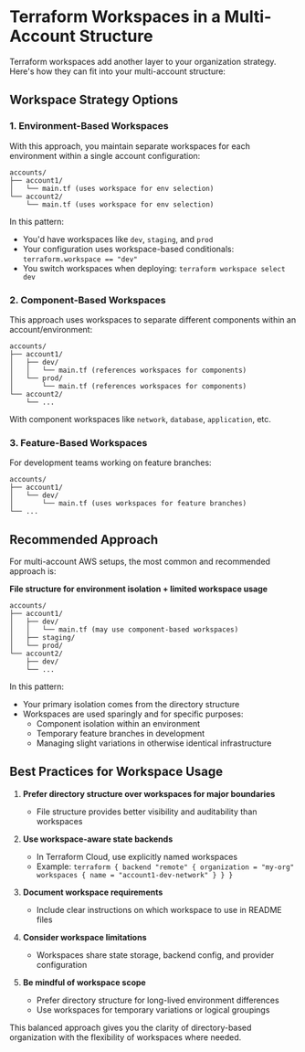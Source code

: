 # Terraform Workspaces in a Multi-Account Structure

Terraform workspaces add another layer to your organization strategy. Here's how they can fit into your multi-account structure:

## Workspace Strategy Options

### 1. Environment-Based Workspaces
With this approach, you maintain separate workspaces for each environment within a single account configuration:

```
accounts/
├── account1/
│   └── main.tf (uses workspace for env selection)
└── account2/
    └── main.tf (uses workspace for env selection)
```

In this pattern:
- You'd have workspaces like `dev`, `staging`, and `prod`
- Your configuration uses workspace-based conditionals: `terraform.workspace == "dev"`
- You switch workspaces when deploying: `terraform workspace select dev`

### 2. Component-Based Workspaces
This approach uses workspaces to separate different components within an account/environment:

```
accounts/
├── account1/
│   ├── dev/
│   │   └── main.tf (references workspaces for components)
│   └── prod/
│       └── main.tf (references workspaces for components)
└── account2/
    └── ...
```

With component workspaces like `network`, `database`, `application`, etc.

### 3. Feature-Based Workspaces
For development teams working on feature branches:

```
accounts/
├── account1/
│   └── dev/
│       └── main.tf (uses workspaces for feature branches)
└── ...
```

## Recommended Approach

For multi-account AWS setups, the most common and recommended approach is:

**File structure for environment isolation + limited workspace usage**

```
accounts/
├── account1/
│   ├── dev/
│   │   └── main.tf (may use component-based workspaces)
│   ├── staging/
│   └── prod/
└── account2/
    ├── dev/
    └── ...
```

In this pattern:
- Your primary isolation comes from the directory structure
- Workspaces are used sparingly and for specific purposes:
  - Component isolation within an environment
  - Temporary feature branches in development
  - Managing slight variations in otherwise identical infrastructure

## Best Practices for Workspace Usage

1. **Prefer directory structure over workspaces for major boundaries**
   - File structure provides better visibility and auditability than workspaces

2. **Use workspace-aware state backends**
   - In Terraform Cloud, use explicitly named workspaces
   - Example: `terraform { backend "remote" { organization = "my-org" workspaces { name = "account1-dev-network" } } }`

3. **Document workspace requirements**
   - Include clear instructions on which workspace to use in README files

4. **Consider workspace limitations**
   - Workspaces share state storage, backend config, and provider configuration

5. **Be mindful of workspace scope**
   - Prefer directory structure for long-lived environment differences
   - Use workspaces for temporary variations or logical groupings

This balanced approach gives you the clarity of directory-based organization with the flexibility of workspaces where needed.